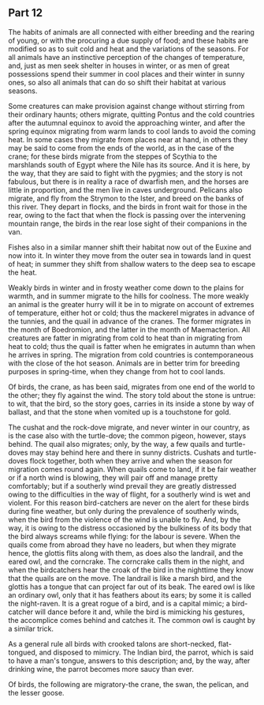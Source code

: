## Part 12

The habits of animals are all connected with either breeding and the rearing of young, or with the procuring a due supply of food; and these habits are modified so as to suit cold and heat and the variations of the seasons.
For all animals have an instinctive perception of the changes of temperature, and, just as men seek shelter in houses in winter, or as men of great possessions spend their summer in cool places and their winter in sunny ones, so also all animals that can do so shift their habitat at various seasons.

Some creatures can make provision against change without stirring from their ordinary haunts; others migrate, quitting Pontus and the cold countries after the autumnal equinox to avoid the approaching winter, and after the spring equinox migrating from warm lands to cool lands to avoid the coming heat.
In some cases they migrate from places near at hand, in others they may be said to come from the ends of the world, as in the case of the crane; for these birds migrate from the steppes of Scythia to the marshlands south of Egypt where the Nile has its source.
And it is here, by the way, that they are said to fight with the pygmies; and the story is not fabulous, but there is in reality a race of dwarfish men, and the horses are little in proportion, and the men live in caves underground.
Pelicans also migrate, and fly from the Strymon to the Ister, and breed on the banks of this river.
They depart in flocks, and the birds in front wait for those in the rear, owing to the fact that when the flock is passing over the intervening mountain range, the birds in the rear lose sight of their companions in the van.

Fishes also in a similar manner shift their habitat now out of the Euxine and now into it.
In winter they move from the outer sea in towards land in quest of heat; in summer they shift from shallow waters to the deep sea to escape the heat.

Weakly birds in winter and in frosty weather come down to the plains for warmth, and in summer migrate to the hills for coolness.
The more weakly an animal is the greater hurry will it be in to migrate on account of extremes of temperature, either hot or cold; thus the mackerel migrates in advance of the tunnies, and the quail in advance of the cranes.
The former migrates in the month of Boedromion, and the latter in the month of Maemacterion.
All creatures are fatter in migrating from cold to heat than in migrating from heat to cold; thus the quail is fatter when he emigrates in autumn than when he arrives in spring.
The migration from cold countries is contemporaneous with the close of the hot season.
Animals are in better trim for breeding purposes in spring-time, when they change from hot to cool lands.

Of birds, the crane, as has been said, migrates from one end of the world to the other; they fly against the wind.
The story told about the stone is untrue: to wit, that the bird, so the story goes, carries in its inside a stone by way of ballast, and that the stone when vomited up is a touchstone for gold.

The cushat and the rock-dove migrate, and never winter in our country, as is the case also with the turtle-dove; the common pigeon, however, stays behind.
The quail also migrates; only, by the way, a few quails and turtle-doves may stay behind here and there in sunny districts.
Cushats and turtle-doves flock together, both when they arrive and when the season for migration comes round again.
When quails come to land, if it be fair weather or if a north wind is blowing, they will pair off and manage pretty comfortably; but if a southerly wind prevail they are greatly distressed owing to the difficulties in the way of flight, for a southerly wind is wet and violent.
For this reason bird-catchers are never on the alert for these birds during fine weather, but only during the prevalence of southerly winds, when the bird from the violence of the wind is unable to fly.
And, by the way, it is owing to the distress occasioned by the bulkiness of its body that the bird always screams while flying: for the labour is severe.
When the quails come from abroad they have no leaders, but when they migrate hence, the glottis flits along with them, as does also the landrail, and the eared owl, and the corncrake.
The corncrake calls them in the night, and when the birdcatchers hear the croak of the bird in the nighttime they know that the quails are on the move.
The landrail is like a marsh bird, and the glottis has a tongue that can project far out of its beak.
The eared owl is like an ordinary owl, only that it has feathers about its ears; by some it is called the night-raven.
It is a great rogue of a bird, and is a capital mimic; a bird-catcher will dance before it and, while the bird is mimicking his gestures, the accomplice comes behind and catches it.
The common owl is caught by a similar trick.

As a general rule all birds with crooked talons are short-necked, flat-tongued, and disposed to mimicry.
The Indian bird, the parrot, which is said to have a man's tongue, answers to this description; and, by the way, after drinking wine, the parrot becomes more saucy than ever.

Of birds, the following are migratory-the crane, the swan, the pelican, and the lesser goose.

